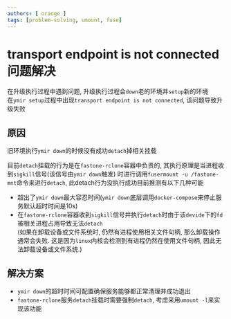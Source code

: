 ```yaml
---
authors: [ orange ]
tags: [problem-solving, umount, fuse]
---
```


# transport endpoint is not connected问题解决

在升级执行过程中遇到问题, 升级执行过程会`down`老的环境并`setup`新的环境<br/>
在`ymir setup`过程中出现`transport endpoint is not connected`, 该问题导致升级失败<br/>

<!--truncate-->

## 原因

旧环境执行`ymir down`的时候没有成功`detach`掉相关挂载<br/>

目前`detach`挂载的行为是在`fastone-rclone`容器中负责的, 其执行原理是当进程收到`sigkill`信号(该信号由`ymir down`触发)
时进行调用`fusermount -u /fastone-mnt`命令来进行`detach`, 此detach行为没执行成功目前推测有以下几种可能

- 超出了`ymir down`最大容忍时间(`ymir down`底层调用`docker-compose`来停止服务默认超时时间是10s)
- 在`fastone-rclone`容器收到`sigkill`信号并执行`detach`时由于该`devide`下的`fd`被相关进程占用导致无法`detach`
  <br/>(如果在卸载设备或文件系统时, 仍然有进程使用相关文件句柄, 那么卸载操作通常会失败. 这是因为`linux`内核会检测到有进程仍然在使用文件句柄, 因此无法卸载设备或文件系统.)

## 解决方案

- `ymir down`的超时时间可配置确保服务能够都正常清理并成功退出
- `fastone-rclone`服务`detach`挂载时需要强制`detach`, 考虑采用`umount -l`来实现该功能